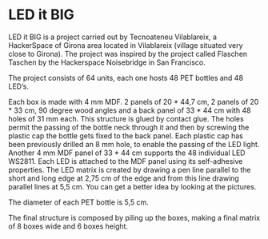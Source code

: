 # LED it BIG

LED it BIG is a project carried out by Tecnoateneu Vilablareix, a HackerSpace of Girona area
located in Vilablareix (village situated very close to Girona). The project was inspired by the
project called Flaschen Taschen by the Hackerspace Noisebridge in San Francisco.

The project consists of 64 units, each one hosts 48 PET bottles and 48 LED’s.

Each box is made with 4 mm MDF. 2 panels of 20 * 44,7 cm, 2 panels of 20 * 33 cm, 90 degree
wood angles and a back panel of 33 * 44 cm with 48 holes of 31 mm each. This structure is
glued by contact glue. The holes permit the passing of the bottle neck through it and then by
screwing the plastic cap the bottle gets fixed to the back panel. Each plastic cap has been
previously drilled an 8 mm hole, to enable the passing of the LED light. Another 4 mm MDF
panel of 33 * 44 cm supports the 48 individual LED WS2811. Each LED is attached to the MDF
panel using its self-adhesive properties. The LED matrix is created by drawing a pen line
parallel to the short and long edge at 2,75 cm of the edge and from this line drawing parallel
lines at 5,5 cm. You can get a better idea by looking at the pictures.

The diameter of each PET bottle is 5,5 cm.

The final structure is composed by piling up the boxes, making a final matrix of 8 boxes wide
and 6 boxes height.
